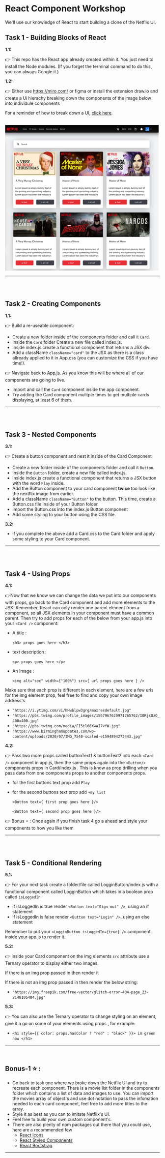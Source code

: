 # React Component Workshop

We'll use our knowledge of React to start building a clone of the Netflix UI.

## Task 1 - Building Blocks of React

**1.1:**

👉 This repo has the React app already created within it. You just need to install the Node modules. (If you forget the terminal command to do this, you can always Google it.)

**1.2:**

👉 Either use https://miro.com/ or figma or install the extension draw.io and create a Ui hierachy breaking down the components of the image below into individule components

For a reminder of how to break down a UI, [click here](https://beta.reactjs.org/learn/thinking-in-react#:~:text=Now%20that%20you%E2%80%99ve%20identified%20the%20components%20in%20the%20mockup%2C%20arrange%20them%20into%20a%20hierarchy).

  <br/>
  <!-- check images folder for the image -->
<img src="./src/components/images/Netflix.png" width="500px">

---

<br>
<br>

## Task 2 - Creating Components

**1.1:**

👉 Build a re-useable component:

- Create a new folder inside of the components folder and call it `Card`.
- Inside the `Card` folder Create a new file called index.js.
- Inside index.js create a functional component that returns a JSX div.
- Add a className `className="card"` to the JSX as there is a class allready applied to it in App.css (you can customize the CSS if you have time!).

👉 Navigate back to [App.js](./src/App.js). As you know this will be where all of our components are going to live.

- Import and call the `Card` component inside the app component.
- Try adding the Card component mulitple times to get multiple cards displaying, at least 6 of them.

---

<br>
<br>

## Task 3 - Nested Components

**3.1:**

👉 Create a button component and nest it inside of the Card Component

- Create a new folder inside of the components folder and call it `Button`.
- Inside the `Button` folder, create a new file called index.js.
- inside index.js create a functional component that returns a JSX button with the word `Play` inside.
- Add the Button component to your card component **twice** too look like the nextflix image from earlier.
- Add a className `className="Button"` to the button. This time, create a Button.css file inside of your Button folder.
- Import the Button.css into the index.js Button component
- Add some styling to your button using the CSS file.

**3.2:**

- if you complete the above add a Card.css to the Card folder and apply some styling to your Card component.

---

<br>
<br>

## Task 4 - Using Props

**4.1:**

👉Now that we know we can change the data we put into our components with props, go back to the Card component and add more elements to the JSX. Remember, React can only render one parent element from a component, so all JSX elements in your component must have a common parent. Then try to add props for each of the below from your app.js into your `<Card />` component:

- A title :

  `<h3> props goes here </h3>`

- text description :

  `<p> props goes here </p>`

- An Image :

  `<img alt="soc" width={"100%"} src={ url props goes here } />`

Make sure that each prop is different in each element, here are a few urls for the img element prop, feel free to find and copy your own image address's

- `"https://i.ytimg.com/vi/hHwblpw3grg/maxresdefault.jpg"`
- `"https://pbs.twimg.com/profile_images/1567967620971765762/I0RjsOzO_400x400.jpg"`
- `"https://pbs.twimg.com/media/FI5tl66XwAI7vYW.jpg"`
- `"https://www.birminghamupdates.com/wp-content/uploads/2020/07/IMG_7540-scaled-e1594894273443.jpg"`

**4.2:**

👉 Pass two more props called buttonText1 & buttonText2 into each `<Card />` component in app.js, then the same props again into the `<Button/>` components props in Card/index.js . This is know as prop drilling when you pass data from one components props to another components props.

- for the first buttons text prop add `Play`
- for the second buttons text prop add `+my list`

  `<Button text={ first prop goes here }/>`

  `<Button text={ second prop goes here }/>`

👉 Bonus ⭐ : Once again if you finish task 4 go a ahead and style your components to how you like them

---

<br>
<br>

## Task 5 - Conditional Rendering

**5.1:**

👉 For your next task create a folder/file called LogginButton/index.js with a functional component called LogginButton which takes in a boolean prop called `isLoggedIn`

- if isLoggedIn is true render `<Button text="Sign-out" />`, using an if statement
- if isLoggedIn is false render `<Button text="Login" />`, using an else statement

Remember to put your `<LogginButton isLoggedIn={true} />` component inside your app.js to render it.

**5.2:**

👉 inside your Card component on the img elements `src` attribute use a Ternary operator to display either two images.

If there is an img prop passed in then render it

If there is not an img prop passed in then render the below string:

- `"https://img.freepik.com/free-vector/glitch-error-404-page_23-2148105404.jpg"`

**5.3:**

👉 You can also use the Ternary operator to change styling on an element, give it a go on some of your elements using props , for example:

- `<h1 style={{ color: props.hasColor ? "red" : "black" }}> im green now </h1> `

---

<br>

## Bonus-1 ⭐ :

- Go back to task one where we broke down the Netflix UI and try to recreate each component. There is a movie list folder in the components folder which contains a list of data and images to use. You can import the movies array of object's and use dot notation to pass the infomation needed to each card component, feel free to add more titles to the array.
- Style it as best as you can to imitate Netflix's UI.
- Feel free to build your own custom component's.
- There are also plenty of npm packages out there that you could use, here are a recommended few
  - [React Icons](https://react-icons.github.io/react-icons)
  - [React Styled Components](https://styled-components.com/)
  - [React Bootstrap](https://react-bootstrap.github.io/components/spinners/)

---
